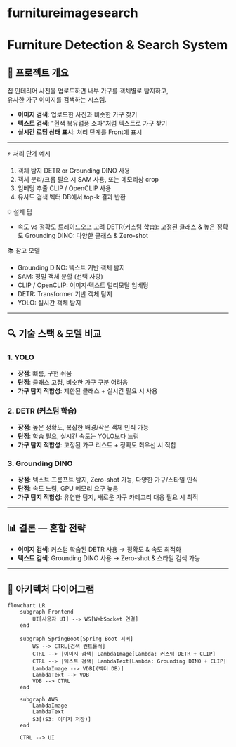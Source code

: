# furnitureimagesearch


# Furniture Detection & Search System

## 📌 프로젝트 개요
집 인테리어 사진을 업로드하면 내부 가구를 객체별로 탐지하고,  
유사한 가구 이미지를 검색하는 시스템.

- **이미지 검색**: 업로드한 사진과 비슷한 가구 찾기
- **텍스트 검색**: "흰색 북유럽풍 소파"처럼 텍스트로 가구 찾기
- **실시간 로딩 상태 표시**: 처리 단계를 Front에 표시

---



⚡ 처리 단계 예시
1. 객체 탐지
DETR or Grounding DINO 사용
2. 객체 분리/크롭
필요 시 SAM 사용, 또는 메모리상 crop
3. 임베딩 추출
CLIP / OpenCLIP 사용
4. 유사도 검색
벡터 DB에서 top-k 결과 반환

💡 설계 팁
- 속도 vs 정확도 트레이드오프 고려
  DETR(커스텀 학습): 고정된 클래스 & 높은 정확도
  Grounding DINO: 다양한 클래스 & Zero-shot


📚 참고 모델
- Grounding DINO: 텍스트 기반 객체 탐지
- SAM: 정밀 객체 분할 (선택 사항)
- CLIP / OpenCLIP: 이미지·텍스트 멀티모달 임베딩
- DETR: Transformer 기반 객체 탐지
- YOLO: 실시간 객체 탐지

---



## 🔍 기술 스택 & 모델 비교

### 1. YOLO
- **장점**: 빠름, 구현 쉬움
- **단점**: 클래스 고정, 비슷한 가구 구분 어려움
- **가구 탐지 적합성**: 제한된 클래스 + 실시간 필요 시 사용

### 2. DETR (커스텀 학습)
- **장점**: 높은 정확도, 복잡한 배경/작은 객체 인식 가능
- **단점**: 학습 필요, 실시간 속도는 YOLO보다 느림
- **가구 탐지 적합성**: 고정된 가구 리스트 + 정확도 최우선 시 적합

### 3. Grounding DINO
- **장점**: 텍스트 프롬프트 탐지, Zero-shot 가능, 다양한 가구/스타일 인식
- **단점**: 속도 느림, GPU 메모리 요구 높음
- **가구 탐지 적합성**: 유연한 탐지, 새로운 가구 카테고리 대응 필요 시 최적

---

## 📊 결론 — 혼합 전략
- **이미지 검색**: 커스텀 학습된 DETR 사용 → 정확도 & 속도 최적화
- **텍스트 검색**: Grounding DINO 사용 → Zero-shot & 스타일 검색 가능




---

## 📐 아키텍처 다이어그램

```mermaid
flowchart LR
    subgraph Frontend
        UI[사용자 UI] --> WS[WebSocket 연결]
    end

    subgraph SpringBoot[Spring Boot 서버]
        WS --> CTRL[검색 컨트롤러]
        CTRL --> |이미지 검색| LambdaImage[Lambda: 커스텀 DETR + CLIP]
        CTRL --> |텍스트 검색| LambdaText[Lambda: Grounding DINO + CLIP]
        LambdaImage --> VDB[(벡터 DB)]
        LambdaText --> VDB
        VDB --> CTRL
    end

    subgraph AWS
        LambdaImage
        LambdaText
        S3[(S3: 이미지 저장)]
    end

    CTRL --> UI
